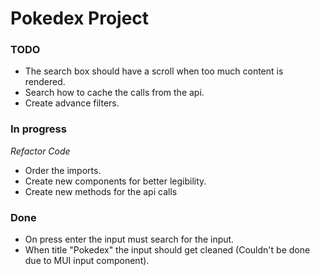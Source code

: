 # Pokedex Project

### TODO

- The search box should have a scroll when too much content is rendered.
- Search how to cache the calls from the api.
- Create advance filters.

### In progress

_Refactor Code_

- Order the imports.
- Create new components for better legibility.
- Create new methods for the api calls

### Done

- On press enter the input must search for the input.
- When title "Pokedex" the input should get cleaned (Couldn't be done due to MUI input component).
